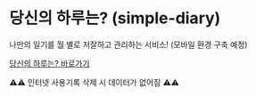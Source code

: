 # 당신의 하루는? (simple-diary)


나만의 일기를 월 별로 저잘하고 관리하는 서비스!
(모바일 환경 구축 예정)

[당신의 하루는? 바로가기](https://jihoo-diary.web.app/)<br/>


⚠️⚠️ 인터넷 사용기록 삭제 시 데이터가 없어짐 ⚠️⚠️
